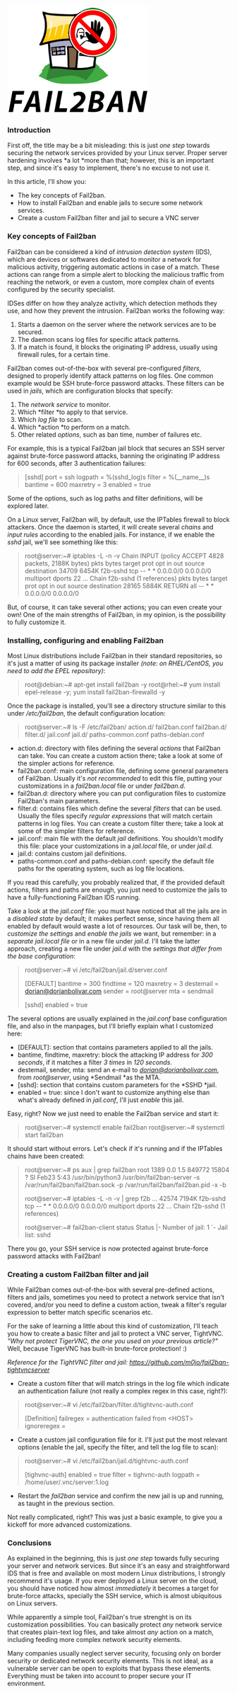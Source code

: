 [![](resources/56787B2564E68006440A6DD395A4EC08.png)](https://3.bp.blogspot.com/-T_elFQTjlm4/WpnOs8D0poI/AAAAAAAADms/BzP9uw3__s0gW7jK4RBjJhG7mgtV8br7gCLcBGAs/s1600/fail2ban-logo.png)

###  Introduction

 First off, the title may be a bit misleading: this is just *one step* towards securing the network services provided by your Linux server. Proper server hardening involves *a lot *more than that; however, this is an important step, and since it's easy to implement, there's no excuse to not use it.

 In this article, I'll show you:

* The key concepts of Fail2ban.
* How to install Fail2ban and enable jails to secure some network services.
* Create a custom Fail2ban filter and jail to secure a VNC server

###  Key concepts of Fail2ban

 Fail2ban can be considered a kind of *intrusion detection system* (IDS), which are devices or softwares dedicated to monitor a network for malicious activity, triggering automatic actions in case of a match. These actions can range from a simple alert to blocking the malicious traffic from reaching the network, or even a custom, more complex chain of events configured by the security specialist.

 IDSes differ on how they analyze activity, which detection methods they use, and how they prevent the intrusion. Fail2ban works the following way:

1. Starts a daemon on the server where the network services are to be secured.
2. The daemon scans log files for specific attack patterns.
3. If a match is found, it blocks the originating IP address, usually using firewall rules, for a certain time.

 Fail2ban comes out-of-the-box with several pre-configured *filters*, designed to properly identify attack patterns on log files. One common example would be SSH brute-force password attacks. These filters can be used in *jails*, which are configuration blocks that specify:

1. The *network service* to monitor.
2. Which *filter *to apply to that service.
3. Which *log file* to scan.
4. Which *action *to perform on a match.
5. Other related *options*, such as ban time, number of failures etc.

 For example, this is a typical Fail2ban jail block that secures an SSH server against brute-force password attacks, banning the originating IP address for 600 seconds, after 3 authentication failures:

> [sshd]
>  port = ssh
>  logpath = %(sshd\_log)s
>  filter = %(\_\_name\_\_)s
>  bantime = 600
>  maxretry = 3
>  enabled = true

 Some of the options, such as log paths and filter definitions, will be explored later.

 On a Linux server, Fail2ban will, by default, use the IPTables firewall to block attackers. Once the daemon is started, it will create several *chains* and *input rules* according to the enabled jails. For instance, if we enable the *sshd* jail, we'll see something like this:

> root@server:~\# iptables -L -n -v
>  Chain INPUT (policy ACCEPT 4828 packets, 2188K bytes)
>  pkts bytes target prot opt in out source destination
>  34709 6454K f2b-sshd tcp -- \* \* 0.0.0.0/0 0.0.0.0/0 multiport dports 22
>  ...
>  Chain f2b-sshd (1 references)
>  pkts bytes target prot opt in out source destination
>  28165 5884K RETURN all -- \* \* 0.0.0.0/0 0.0.0.0/0

 But, of course, it can take several other actions; you can even create your own! One of the main strengths of Fail2ban, in my opinion, is the possibility to fully customize it.

###  Installing, configuring and enabling Fail2ban

 Most Linux distributions include Fail2ban in their standard repositories, so it's just a matter of using its package installer *(note: on RHEL/CentOS, you need to add the EPEL repository)*:

> root@debian:~\# apt-get install fail2ban -y
>  root@rhel:~\# yum install epel-release -y; yum install fail2ban-firewalld -y

 Once the package is installed, you'll see a directory structure similar to this under */etc/fail2ban*, the default configuration location:

> root@server:~\# ls -F /etc/fail2ban/
>  action.d/ fail2ban.conf fail2ban.d/ filter.d/ jail.conf jail.d/ paths-common.conf paths-debian.conf

* action.d: directory with files defining the several *actions* that Fail2ban can take. You can create a custom action there; take a look at some of the simpler actions for reference.
* fail2ban.conf: main configuration file, defining some general parameters of Fail2ban. Usually it's *not recommended* to edit this file, putting your customizations in a *fail2ban.local* file or under *fail2ban.d*.
* fail2ban.d: directory where you can put configuration files to customize Fail2ban's main parameters.
* filter.d: contains files which define the several *filters* that can be used. Usually the files specify *regular expressions* that will match certain patterns in log files. You can create a custom filter there; take a look at some of the simpler filters for reference.
* jail.conf: main file with the default *jail* definitions. You shouldn't modify this file: place your customizations in a *jail.local* file, or under *jail.d*.
* jail.d: contains custom jail definitions.
* paths-common.conf and paths-debian.conf: specify the default file paths for the operating system, such as log file locations.

 If you read this carefully, you probably realized that, if the provided default actions, filters and paths are enough, you just need to customize the jails to have a fully-functioning Fail2ban IDS running.

 Take a look at the *jail.conf* file: you must have noticed that all the jails are in a *disabled state* by default; it makes perfect sense, since having them all enabled by default would waste a lot of resources. Our task will be, then, to *customize the settings* and *enable the jails* we want, but remember: in a *separate jail.local file* or in a new file under *jail.d*. I'll take the latter approach, creating a new file under *jail.d* with the *settings that differ from the base configuration*:

> root@server:~\# vi /etc/fail2ban/jail.d/server.conf
> 
>  [DEFAULT]
>  bantime = 300
>  findtime = 120
>  maxretry = 3
>  destemail = dorian@dorianbolivar.com
>  sender = root@server
>  mta = sendmail
> 
>  [sshd]
>  enabled = true

 The several options are usually explained in the *jail.conf* base configuration file, and also in the manpages, but I'll briefly explain what I customized here:

* [DEFAULT]: section that contains parameters applied to all the jails.
* bantime, findtime, maxretry: block the attacking IP address for *300 seconds*, if it matches a filter *3 times* in *120 seconds*.
* destemail, sender, mta: send an e-mail to *dorian@dorianbolivar.com*, from *root@server*, using *Sendmail *as the MTA.
* [sshd]: section that contains custom parameters for the *SSHD *jail.
* enabled = true: since I don't want to customize anything else than what's already defined in *jail.conf*, I'll just *enable* this jail.

 Easy, right? Now we just need to enable the Fail2ban service and start it:

> root@server:~\# systemctl enable fail2ban
>  root@server:~\# systemctl start fail2ban

 It should start without errors. Let's check if it's running and if the IPTables chains have been created:

> root@server:~\# ps aux | grep fail2ban
>  root 1389 0.0 1.5 849772 15804 ? Sl Feb23 5:43 /usr/bin/python3 /usr/bin/fail2ban-server -s /var/run/fail2ban/fail2ban.sock -p /var/run/fail2ban/fail2ban.pid -x -b
> 
>  root@server:~\# iptables -L -n -v | grep f2b
>  ...
>  42574 7194K f2b-sshd tcp -- \* \* 0.0.0.0/0 0.0.0.0/0 multiport dports 22
>  ...
>  Chain f2b-sshd (1 references)
> 
>  root@server:~\# fail2ban-client status
>  Status
>  |- Number of jail: 1
>  `- Jail list: sshd

 There you go, your SSH service is now protected against brute-force password attacks with Fail2ban!

###  Creating a custom Fail2ban filter and jail

 While Fail2ban comes out-of-the-box with several pre-defined actions, filters and jails, sometimes you need to protect a network service that isn't covered, and/or you need to define a custom action, tweak a filter's regular expression to better match specific scenarios etc.

 For the sake of learning a little about this kind of customization, I'll teach you how to create a basic filter and jail to protect a VNC server, TightVNC. *"Why not protect TigerVNC, the one you used on your previous article?"* Well, because TigerVNC has built-in brute-force protection! :)

*Reference for the TightVNC filter and jail: <https://github.com/m0jo/fail2ban-tightvncserver>*

* Create a custom filter that will match strings in the log file which indicate an authentication failure (not really a complex regex in this case, right?):

> root@server:~\# vi /etc/fail2ban/filter.d/tightvnc-auth.conf
> 
>  [Definition]
>  failregex = authentication failed from \<HOST\>
>  ignoreregex =

* Create a custom jail configuration file for it. I'll just put the most relevant options (enable the jail, specify the filter, and tell the log file to scan):

> root@server:~\# vi /etc/fail2ban/jail.d/tightvnc-auth.conf
> 
>  [tighvnc-auth]
>  enabled = true
>  filter = tighvnc-auth
>  logpath = /home/user/.vnc/server:1.log

* Restart the *fail2ban* service and confirm the new jail is up and running, as taught in the previous section.

 Not really complicated, right? This was just a basic example, to give you a kickoff for more advanced customizations.

###  Conclusions

 As explained in the beginning, this is just *one step* towards fully securing your server and network services. But since it's an easy and straightforward IDS that is free and available on most modern Linux distributions, I strongly recommend it's usage. If you ever deployed a Linux server on the cloud, you should have noticed how almost *immediately* it becomes a target for brute-force attacks, specially the SSH service, which is almost ubiquitous on Linux servers.

 While apparently a simple tool, Fail2ban's true strenght is on its customization possibilities. You can basically protect *any* network service that creates plain-text log files, and take almost *any* action on a match, including feeding more complex network security elements.

 Many companies usually neglect server security, focusing only on border security or dedicated network security elements. This is not ideal, as a vulnerable server can be open to exploits that bypass these elements. Everything must be taken into account to proper secure your IT environment.